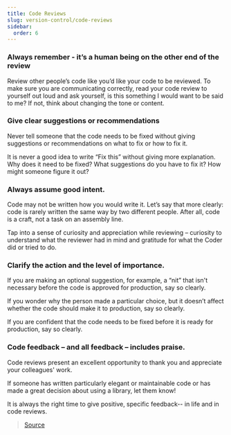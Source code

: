 ```yaml
---
title: Code Reviews
slug: version-control/code-reviews
sidebar:
  order: 6
---
```


### Always remember - it’s a human being on the other end of the review

Review other people’s code like you’d like your code to be reviewed. To make sure you are communicating correctly, read your code review to yourself out loud and ask yourself, is this something I would want to be said to me? If not, think about changing the tone or content.

### Give clear suggestions or recommendations

Never tell someone that the code needs to be fixed without giving suggestions or recommendations on what to fix or how to fix it.

It is never a good idea to write “Fix this” without giving more explanation. Why does it need to be fixed? What suggestions do you have to fix it? How might someone figure it out?

### Always assume good intent.

Code may not be written how you would write it. Let’s say that more clearly: code is rarely written the same way by two different people. After all, code is a craft, not a task on an assembly line.

Tap into a sense of curiosity and appreciation while reviewing – curiosity to understand what the reviewer had in mind and gratitude for what the Coder did or tried to do.

### Clarify the action and the level of importance.

If you are making an optional suggestion, for example, a “nit” that isn't necessary before the code is approved for production, say so clearly.

If you wonder why the person made a particular choice, but it doesn’t affect whether the code should make it to production, say so clearly.

If you are confident that the code needs to be fixed before it is ready for production, say so clearly.

### Code feedback – and all feedback – includes praise.

Code reviews present an excellent opportunity to thank you and appreciate your colleagues' work.

If someone has written particularly elegant or maintainable code or has made a great decision about using a library, let them know!

It is always the right time to give positive, specific feedback-- in life and in code reviews.

> [Source](https://www.reddit.com/r/webdev/comments/utu3t3/five_golden_rules_about_code_reviews/)
